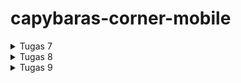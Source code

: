 ﻿# capybaras-corner-mobile
<details>
<summary> Tugas 7 </summary>

1. Jelaskan apa yang dimaksud dengan stateless widget dan stateful widget, dan jelaskan perbedaan dari keduanya.
2. Sebutkan widget apa saja yang kamu gunakan pada proyek ini dan jelaskan fungsinya.
3. Apa fungsi dari setState()? Jelaskan variabel apa saja yang dapat terdampak dengan fungsi tersebut.
4. Jelaskan perbedaan antara const dengan final.
5. Jelaskan bagaimana cara kamu mengimplementasikan checklist-checklist di atas.

=============== 1 ===============
<br/>
Stateless dan stateful adalah dua jenis keadaan widget yang ada pada flutter. Stateless widget artinya adalah widget yang menampilkan data yang tetap/konstan atau tidak sering berubah. Kebalikannya, stateful widget digunakan ketika kita ingin menampilkan data yang sering berubah selama berjalannya aplikasi. Contoh simple stateful widget seperti label yang menunjukkan sebuah counter, tentu akan menunjukkan angka yang berubah (incrementing) sedangkan contoh stateless misalkan label yang menunjukkan nama aplikasi.
<br/>
=============== 2 ===============
<br/>
| Widget                       | Kegunaan                                                                                                             |
|------------------------------|----------------------------------------------------------------------------------------------------------------------|
| `MaterialApp`                | Root aplikasi dengan struktur Material Design, menyediakan navigasi dan tema.                                       |
| `ThemeData`                  | Mengatur tema visual aplikasi, seperti warna, font, dan gaya lainnya.                                               |
| `ColorScheme.fromSwatch`     | Membuat skema warna dari palet warna yang dipilih, menetapkan `primarySwatch` dan warna sekunder.                   |
| `MyHomePage`                 | Widget yang akan menjadi halaman beranda atau home page dari aplikasi.                                              |
| `MyApp`                      | Custom widget sebagai root aplikasi, menyusun `MaterialApp` dan pengaturan tema serta halaman awal.                 |
| `runApp`                     | Fungsi untuk menjalankan aplikasi, menampilkan widget utama (`MyApp`) dalam hierarchy aplikasi Flutter.             |
| `Scaffold`                   | Menyediakan struktur halaman dasar dengan `AppBar` dan `body`.                                                      |
| `AppBar`                     | Toolbar di bagian atas halaman, menampilkan judul dan ikon aplikasi.                                                |
| `Text`                       | Menampilkan teks statis pada layar. Digunakan untuk judul, sambutan, dan informasi lainnya.                         |
| `Padding`                    | Menambahkan jarak di sekitar widget untuk tata letak yang lebih rapi.                                               |
| `Column`                     | Menyusun widget secara vertikal, seperti teks dan kartu dalam halaman.                                              |
| `Row`                        | Menyusun widget secara horizontal, seperti `InfoCard` dalam satu baris.                                             |
| `InfoCard`                   | Custom widget yang menampilkan informasi sederhana (judul dan konten).                                              |
| `ItemCard`                   | Custom widget untuk ikon dan teks opsional. Respon `onTap` untuk interaksi pengguna.                               |
| `GridView.count`             | Menampilkan grid dengan jumlah kolom tetap, seperti `ItemCard` dalam 3 kolom.                                       |
| `Card`                       | Menampilkan kotak dengan elevasi, memberikan tampilan visual untuk `InfoCard`.                                      |
| `Material`                   | Menambahkan efek Material Design pada `ItemCard`, seperti warna latar belakang dan sudut melengkung.               |
| `InkWell`                    | Menambahkan efek klik pada `ItemCard` dan menampilkan `SnackBar` saat ditekan.                                      |
| `SnackBar`                   | Menampilkan pesan sementara di bagian bawah layar, sebagai respons ketika `ItemCard` ditekan.                      |
| `MediaQuery.of(context)`     | Mengambil ukuran layar untuk menyesuaikan tampilan secara responsif.                                                |
| `SizedBox`                   | Menambahkan jarak vertikal antara elemen-elemen dalam kolom.                                                        |
<br/>
=============== 3 ===============
<br/>
setState() digunakan untuk memberi sinyal framework bahwa isi dari sebuah `StatefulWidget` telah berubah dan butuh dicek.
setState() hanya berdampak pada variabel atau data yang berada dalam State dari widget tersebut, khususnya variabel-variabel yang digunakan dalam metode build. Variabel yang terpengaruh antara lain:
1. Variabel dengan nilai dinamis atau bisa berubah: Variabel seperti int counter, String text, atau List items yang diinisialisasi dalam State widget bisa diubah, dan setState() akan memperbarui tampilan sesuai perubahan tersebut.
2. Data yang ditampilkan di UI: Semua data yang digunakan di dalam build method, seperti teks, gambar, ukuran, atau warna, jika terhubung dengan variabel dalam state yang berubah, akan terpengaruh oleh setState().
3. Properti widget: Jika suatu properti dari widget bergantung pada nilai variabel dalam State, maka perubahan nilai tersebut juga mempengaruhi tampilan widget. Misalnya, properti color dari widget Container yang bergantung pada nilai dari variabel dalam state.
<br/>
=============== 4 ===============
<br/>

| Sifat                         | `const`                              | `final`                            | 
|-------------------------------|--------------------------------------|------------------------------------|
| Waktu penentuan nilai         | Compile-time                         | Run-time                           | 
| Dapat berubah nilainya?       | Tidak                                | Tidak                              | 
| Penggunaan pada variabel instance? | Tidak bisa                        | Bisa                               | 
| Memerlukan kata kunci `static` untuk class-level konstanta? | Ya                                  | Tidak (tidak bisa const)  | 
| Bersifat immutable (tidak dapat diubah) | Ya, mutlak (benar-benar konstan) | Ya, tetapi nilai di-set saat run-time | 
| Cocok untuk                   | Nilai konstan di seluruh aplikasi    | Nilai yang diketahui saat run-time dan hanya di-set sekali | 
| Contoh                         | `static const double pi = 3.14;`    | `final DateTime now = DateTime.now();` |

<br/>
=============== 5 ===============
<br/>
Hal pertama yang dilakukan adalah membuat file baru bernama ``menu.dart`` pada folder lib. Lalu memindahkan class `MyHomePage` dari ``main.dart`` kemudian mengubah jenisnya menjadi stateless widget. Kemudian mengisi isi class `MyHomePage` sesuai definisi yang diperlukan suatu stateless widget. Lalu juga menambahkan 3 variable Strings (nama, kelas, npm) sebagai data yang ditunjukkan pada info card nanti.

Selanjutnya, membuat class baru bernama `InfoCard` di ``menu.dart`` yang akan menunjukkan data nama, kelas, npm yang di-define pada `MyHomePage`. class `InfoCard` ini akan membuat suatu widget Card yang berbentuk kotak dan akan menampilkan data dan title dari data tersebut.

Kemudian buat class `ItemHomePage` yang punya atribut name, icon, dan colors. name disini bertipe String, icon bertipe IconData, colors bertipe MaterialColor. Lalu buat konstruktor untuk class ini. Jadi tiap instance ItemHomePage akan memiliki name, icon, dan colors.

Kembali ke Class `MyHomePage`, tambahkan list of `ItemHomePage` sebagai button-button yang ingin ditambahkan. Pada buttonnya kita bisa memberi warna yang kita inginkan sesuai dengan yang kita masukkan pada pembuatan instance `ItemHomePage` nya.

Kemudian untuk menunjukkan bentuk button dan logic buttonnya, kita buat class `ItemCard`. yang akan memiliki variable class nya yaitu instance dari `ItemHomePage`. Build context dari `ItemCard` akan mengembalikan widget Material dengan color dan icon diambil dari attribut `ItemHomePage`. Kemudian ketika di-click, akan menunjukkan snackbar yang memberi pesan "Kamu telah menekan tombol (nama tombol)".

Setelah itu, kita perlu mengintegrasikan class-class ini ke Home Page. Widget yang akan di-build akan berupa scaffold yang mana kita harus mendefine AppBar dan Body nya. 
<br/>
</details>

<details>
<summary> Tugas 8 </summary>
  1. Apa kegunaan const di Flutter? Jelaskan apa keuntungan ketika menggunakan const pada kode Flutter. Kapan sebaiknya kita menggunakan
const, dan kapan sebaiknya tidak digunakan? <br/>
  2. Jelaskan dan bandingkan penggunaan Column dan Row pada Flutter. Berikan contoh implementasi dari masing-masing layout widget ini!<br/>
  3. Sebutkan apa saja elemen input yang kamu gunakan pada halaman form yang kamu buat pada tugas kali ini. Apakah terdapat elemen input
Flutter lain yang tidak kamu gunakan pada tugas ini? Jelaskan!<br/>
  4. Bagaimana cara kamu mengatur tema (theme) dalam aplikasi Flutter agar aplikasi yang dibuat konsisten? Apakah kamu mengimplementasikan
tema pada aplikasi yang kamu buat?<br/>
  5. Bagaimana cara kamu menangani navigasi dalam aplikasi dengan banyak halaman pada Flutter?

=============== 1 ===============
<br/>
Const di flutter berguna sebagai penanda bahwa suatu variable itu konstan. Berbeda dengan final, const ditentukan nilainya saat compile time jadi dapat mempercepat jalannya aplikasi. Sebaiknya gunakan const pada variable/pemanggilan fungsi yang tidak akan berubah statenya. Const sebaiknya tidak digunakan pada variable atau instansiasi suatu class yang akan membutuhkan/dapat nilainya ketika runtime.
<br/>
=============== 2 ===============
<br/>
1. Widget Column
Column adalah widget yang menyusun elemen-elemen secara vertikal (dari atas ke bawah). Widget ini berguna untuk menumpuk komponen secara vertikal, misalnya daftar teks atau tombol yang harus disusun dalam satu kolom.
```dart
Column(
  mainAxisAlignment: MainAxisAlignment.center, // Menempatkan widget di tengah vertikal
  crossAxisAlignment: CrossAxisAlignment.center, // Menempatkan widget di tengah horizontal
  children: [
    Text('Hello'),
    Text('Welcome to Flutter'),
    ElevatedButton(
      onPressed: () {},
      child: Text('Click Me'),
    ),
  ],
)
```
2. Widget Row
Row adalah widget yang menyusun elemen-elemen secara horizontal (dari kiri ke kanan). Widget ini sering digunakan ketika Anda ingin menempatkan elemen-elemen yang perlu ditampilkan secara berdampingan, misalnya ikon dan teks dalam satu baris.
```dart
Row(
  mainAxisAlignment: MainAxisAlignment.spaceEvenly, // Menyebar widget secara merata
  crossAxisAlignment: CrossAxisAlignment.center, // Menempatkan widget di tengah vertikal
  children: [
    Icon(Icons.home, size: 32),
    Text('Home'),
    Icon(Icons.settings, size: 32),
    Text('Settings'),
  ],
)
```
<br/>
=============== 3 ===============
<br/>
1. TextFormField: adalah widget dasar yang sering dipakai untuk input teks seperti nama, alamat, atau deskripsi. Elemen ini bisa digunakan dengan validator untuk memeriksa validitas input.
Dalam Project ini saya hanya menggunakan TextFormField, mungkin untuk pemilihan `Chill Level` saya bisa menggunakan slider.

Widget form input lainnya, yang sering dipakai:
- DropdownButtonFormField: Sering digunakan untuk memilih dari sekumpulan pilihan tetap, seperti kategori produk atau jenis kelamin.
- Checkbox: Untuk input yang hanya memerlukan pilihan "ya" atau "tidak," seperti setuju pada syarat dan ketentuan.
- Radio: Jika pilihan terbatas pada satu opsi dari beberapa, misalnya, pilihan jenis pembayaran.
- Slider: Berguna untuk memilih nilai numerik dalam rentang tertentu, seperti intensitas atau level sesuatu.
- Switch: Biasanya digunakan untuk pengaturan aktif/nonaktif, misalnya, notifikasi aplikasi.
- DatePicker: Menampilkan kalender untuk memilih tanggal, seperti pada formulir pemesanan.
- TimePicker: Untuk memilih waktu spesifik, misalnya untuk pengaturan jadwal.

<br/>
=============== 4 ===============
<br/>
Pada tanggal readme ini ditulis ``12/11/2024``, saya baru menggunakan widget ``ThemeData`` pada ``main.dart`` untuk mengatur theme color aplikasi. Saya juga menerapkan ``IconThemeData`` pada bagian AppBar di ``menu.dart``. Untuk pengaplikasian theme warna aplikasinya, dapat menggunakan ``Theme.of(context)``.
<br/>
=============== 5 ===============
<br/>
Tentu saja dengan widget Navigator adalah yang paling umum, cara kerjanya bisa dibayangkan sebagai stack of screens. Dimana ketika ingin berganti screen (dari top of stack) kita bisa lakukan push sebuah screen(widget), pop, ataupun mengganti top of stack dengan screen lain secara langsung. Penggunaan stack ini memungkinkan pengguna untuk rollback ke screen sebelumnya (dengan pop stack).
<br/>
</details>


<details>
  <summary> Tugas 9 </summary>
<br/>
1. Jelaskan mengapa kita perlu membuat model untuk melakukan pengambilan ataupun pengiriman data JSON? Apakah akan terjadi error jika kita tidak membuat model terlebih dahulu? <br/>
2. Jelaskan fungsi dari library http yang sudah kamu implementasikan pada tugas ini <br/>
3. Jelaskan fungsi dari CookieRequest dan jelaskan mengapa instance CookieRequest perlu untuk dibagikan ke semua komponen di aplikasi Flutter. <br/>
4. Jelaskan mekanisme pengiriman data mulai dari input hingga dapat ditampilkan pada Flutter. <br/>
5. Jelaskan mekanisme autentikasi dari login, register, hingga logout. Mulai dari input data akun pada Flutter ke Django hingga selesainya proses autentikasi oleh Django dan tampilnya menu pada Flutter. <br/>
6. Jelaskan bagaimana cara kamu mengimplementasikan checklist di atas secara step-by-step! (bukan hanya sekadar mengikuti tutorial) <br/>

=============== 1 ===============
<br/>
Alasan perlunya membuat model dalam data delivery JSON:
- Struktur Jelas: Model memastikan data yang diterima atau dikirim memiliki format yang konsisten.
- Parsing Mudah: Model mempermudah mengubah JSON ke objek yang bisa langsung dipakai di kode.
- Validasi Data: Model bisa memeriksa tipe dan format data agar sesuai sebelum dipakai.
- Kode Rapi: Dengan model, kode jadi lebih bersih dan lebih mudah dipahami.

Jika tidak membuat model, error tidak selalu terjadi namun ada beberapa hal yang dapat terjadi jika tidak membuat model yaitu
- Error Tipe Data: Data dari JSON bisa salah tipe (contoh, angka ternyata string).
- Kesulitan Debugging: Kalau ada masalah, jadi sulit melacak kesalahan karena data diproses manual.
- Kode Berantakan: Anda harus menulis banyak logika tambahan untuk mengakses atau memeriksa data.
- Error Tak Terduga: Kalau API berubah (misalnya, atribut dihapus atau diubah namanya), aplikasi bisa gagal tanpa pemberitahuan yang jelas.

<br/>
=============== 2 ===============
<br/>
Library http pada tugas ini digunakan untuk melakukan komunikasi antara aplikasi dengan server melalui protokol HTTP. Fungsi utamanya meliputi:

* Mengirim Permintaan HTTP: http memungkinkan aplikasi mengirim permintaan HTTP seperti GET, POST, PUT, dan DELETE ke server untuk mengambil atau mengubah data.<br/>
* Mengelola Respons dari Server: Library ini memproses respons dari server, seperti data JSON yang dikembalikan, status kode HTTP (misalnya, 200 untuk sukses atau 404 untuk tidak ditemukan), dan header respons lainnya.<br/>
* Parsing Data JSON: Data yang diterima dari server biasanya dalam format JSON. Dengan http, data ini dapat dengan mudah diubah menjadi objek Dart agar lebih mudah digunakan. <br/>
* Mendukung Aplikasi Berbasis REST API: http memudahkan integrasi aplikasi dengan REST API, seperti dalam tugas ini, di mana aplikasi Anda berkomunikasi dengan backend untuk mengambil atau mengirimkan data.<br/>

<br/>
=============== 3 ===============
<br/>
*CookieRequest* digunakan untuk menangani komunikasi HTTP dengan server, terutama yang membutuhkan autentikasi berbasis cookie. Fungsinya adalah:
- Mengelola cookie: Menyimpan dan mengirim cookie untuk menjaga sesi pengguna.
- Mempermudah request HTTP: Menangani pengiriman data (GET/POST) tanpa perlu mengatur cookie secara manual.
- Otentikasi otomatis: Memastikan pengguna yang login tetap terautentikasi saat mengakses data atau halaman tertentu.

Kenapa Perlu Dibagikan ke Semua Komponen?
- Menjaga sesi: Semua halaman butuh akses ke cookie agar pengguna tidak logout saat berpindah halaman.
- Konsistensi data: Instance yang sama mencegah perbedaan data atau cookie antar halaman.
- Efisiensi: Menghindari duplikasi kerja dan meminimalkan error saat berkomunikasi dengan server.
<br/>
=============== 4 ===============
<br/>
Misalkan input dari suatu website, akan diproses dari website tersebut yang mana akan mengirimkan endpointnya yang berisi data dari input tersebut dalam bentuk JSON. Kemudian dari Flutter
akan mengambil data JSON nya dengan await http. Kemudian data JSON yang sudah diambil akan diproses sesuai kebutuhan, lalu ditampilkan sesuai dengan yang diinginkan.
<br/>
=============== 5 ===============
<br/>
Dimulai dari register dari flutter, disini akan diminta input nama dan password yang akan dikirimkan dalam bentuk JSON ke website yang sesuai url kiriman dengan metode POST. Kemudian ke backend websitenya JSON dari flutter digunakan sebagai input untuk login di websitenya kemudian akan menghasilkan response yang sesuai dengan status login dan lagi response ini berupa JSON dari websitenya. Jika berhasil akan menghasilkan status success, kembali ke Flutter, flutter akan menunggu response JSON ini dan akan mengirimkan page login jika register berhasil.

Untuk bagian Login kurang lebih sama, input nama dan password dari Flutter dalam JSON ke website lalu diproses di Website yang hasilnya akan mengirim response JSON yang ditunggu oleh Flutter, kemudian Flutter bertindak sesuai hasil response JSON dari websitenya. Dalam kasus ini jika dikembalikan status = True, maka user sudah terlogin. Lalu di Flutter nya push page untuk menu utama.

Untuk bagian logout, Flutter hanya melakukan request.logout yang juga menunggu response JSON dari website. Di backend websitenya diproses untuk logout user kemudian dia mengembalikan JSON response lagi. Lalu jika response message nya berhasil Flutter mengembalikan user ke login page.

<br/>
=============== 6 ===============
<br/>
Pertama tentu saja mengatur Integrasi antara Flutter dengan Django, dengan menginstall dependencies yang dibutuhkan di Flutternya dan Django. Lalu juga membuat aplikasi baru pada Django nya bernama authentication yang akan mengatur masalah autentikasi dari Flutter ke Django. Kemudian ubah main.dart supaya memiliki CookieRequest fungsinya sesuai yang telah disebutkan di atas.

Pada aplikasi authentication di Django tambahkan semua fungsi views.py yang akan menghandle request dari Flutter dan mengembalikan response (bisa berupa JSON) ke Flutter. 

Lalu, pada flutter sendiri tambahkan semua file ``.dart`` yang berfungsi untuk menunjukkan fitur kepada user, seperti login, register, list produk.

Untuk bagian list produk pada Flutter, kita akan melakukan Fetch data dari Django tepatnya dari app main. Kita buat dulu modelsnya di Flutter supaya memudahkan validasi data dari Djangonya. Tentu saja untuk mendapatkan datanya, dari Django mengirimkan data JSON yang akan diolah di Flutter sesuai models. Kemudian baru ditunjukkan sesuai kebutuhan.

Karena diminta untuk menunjukkan detail untuk setiap produk dalam pagenya sendiri. Kita perlu membuat ``product_detail.dart`` untuk menghandle itu. pada list product page akan ada tombol yang mengarahkan ke page sesuai yang berisi detail produk yang diclick. Dari list product itu juga dikirimkan data yang telah di fetch disitu ke page detailnya.
Kemudian di page detail productnya tinggal menunjukkan hasil fetch data yang telah dilakukan di list product.

Kemudian kita juga harus mengintegrasikan form produk pada flutter dengan yang di django. Untuk ini kita perlu membuat fungsi views baru di Django, yang akan menerima data JSON dari Flutter, lalu di Djangonya, dibentuklah produknya, jika berhasil akan dikirimkan response berupa JSOn lagi ke Flutter. Produk yang berhasil ditambahkan itu akan masuk ke database Django.

<br/>

  
</details>
